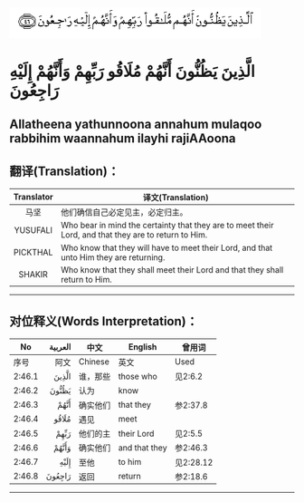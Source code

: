 ![002:046](images/002_046.gif)

#  الَّذِينَ يَظُنُّونَ أَنَّهُمْ مُلَاقُو رَبِّهِمْ وَأَنَّهُمْ إِلَيْهِ رَاجِعُونَ 

## Allatheena yathunnoona annahum mulaqoo rabbihim waannahum ilayhi rajiAAoona

## 翻译(Translation)：

| Translator | 译文(Translation)                                            |
|:----------:| ------------------------------------------------------------ |
| 马坚       | 他们确信自己必定见主，必定归主。                             |
| YUSUFALI   | Who bear in mind the certainty that they are to meet their Lord, and that they are to return to Him. |
| PICKTHAL   | Who know that they will have to meet their Lord, and that unto Him they are returning. |
| SHAKIR     | Who know that they shall meet their Lord and that they shall return to Him. |

---

## 对位释义(Words Interpretation)：

| No     | العربية | 中文     | English       | 曾用词    |
| ------ | ------: | -------- | ------------- | --------- |
| 序号   |    阿文 | Chinese  | 英文          | Used      |
| 2:46.1 |   الَّذِينَ | 谁，那些 | those who     | 见2:6.2   |
| 2:46.2 |   يَظُنُّونَ | 认为     | know          |           |
| 2:46.3 |    أَنَّهُمْ | 确实他们 | that they     | 参2:37.8  |
| 2:46.4 |   مُلَاقُو | 遇见     | meet          |           |
| 2:46.5 |    رَبِّهِمْ | 他们的主 | their Lord    | 见2:5.5   |
| 2:46.6 |   وَأَنَّهُمْ | 确实他们 | and that they | 参2:46.3  |
| 2:46.7 |    إِلَيْهِ | 至他     | to him        | 见2:28.12 |
| 2:46.8 |  رَاجِعُونَ | 返回     | return        | 参2:18.6  |

---
